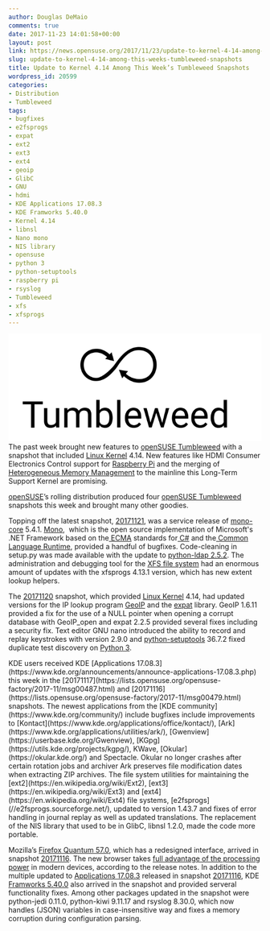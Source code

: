 ```yaml
---
author: Douglas DeMaio
comments: true
date: 2017-11-23 14:01:58+00:00
layout: post
link: https://news.opensuse.org/2017/11/23/update-to-kernel-4-14-among-this-weeks-tumbleweed-snapshots/
slug: update-to-kernel-4-14-among-this-weeks-tumbleweed-snapshots
title: Update to Kernel 4.14 Among This Week’s Tumbleweed Snapshots
wordpress_id: 20599
categories:
- Distribution
- Tumbleweed
tags:
- bugfixes
- e2fsprogs
- expat
- ext2
- ext3
- ext4
- geoip
- GlibC
- GNU
- hdmi
- KDE Applications 17.08.3
- KDE Framworks 5.40.0
- Kernel 4.14
- libnsl
- Nano mono
- NIS library
- opensuse
- python 3
- python-setuptools
- raspberry pi
- rsyslog
- Tumbleweed
- xfs
- xfsprogs
---
```


![](/wp-content/uploads/2016/03/Tumbleweed-black.png)The past week brought new features to [openSUSE Tumbleweed](https://en.opensuse.org/Portal:Tumbleweed) with a snapshot that included [Linux Kernel](https://www.kernel.org/) 4.14. New features like HDMI Consumer Electronics Control support for [Raspberry Pi](https://www.raspberrypi.org/) and the merging of [Heterogeneous Memory Management](https://www.phoronix.com/scan.php?page=news_item&px=HMM-In-Linux-4.14) to the mainline this Long-Term Support Kernel are promising.

[openSUSE](https://www.opensuse.org/)’s rolling distribution produced four [openSUSE Tumbleweed](https://en.opensuse.org/Portal:Tumbleweed) snapshots this week and brought many other goodies.

Topping off the latest snapshot, [20171121](https://lists.opensuse.org/opensuse-factory/2017-11/msg00576.html), was a service release of [mono-core](//www.mono-project.com/) 5.4.1. [Mono](//www.mono-project.com/),  which is the open source implementation of Microsoft's .NET Framework based on the[ ECMA](//www.mono-project.com/docs/about-mono/languages/ecma/) standards for[ C#](//www.mono-project.com/docs/about-mono/languages/csharp/) and the[ Common Language Runtime](//www.mono-project.com/docs/advanced/runtime/), provided a handful of bugfixes. Code-cleaning in setup.py was made available with the update to [python-ldap 2.5.2](https://pypi.python.org/pypi/python-ldap). The administration and debugging tool for the [XFS file system](https://en.wikipedia.org/wiki/XFS) had an enormous amount of updates with the xfsprogs 4.13.1 version, which has new extent lookup helpers.

The [20171120](https://lists.opensuse.org/opensuse-factory/2017-11/msg00562.html) snapshot, which provided [Linux Kernel](https://www.kernel.org/) 4.14, had updated versions for the IP lookup program [GeoIP](//dev.maxmind.com/geoip/) and the [expat](https://en.wikipedia.org/wiki/Expat_(library)) library. GeoIP 1.6.11 provided a fix for the use of a NULL pointer when opening a corrupt database with GeoIP_open and expat 2.2.5 provided several fixes including a security fix. Text editor GNU nano introduced the ability to record and replay keystrokes with version 2.9.0 and [python-setuptools](https://pypi.python.org/pypi/setuptools) 36.7.2 fixed duplicate test discovery on [Python 3](https://www.python.org/).

<!-- more -->KDE users received KDE [Applications 17.08.3](https://www.kde.org/announcements/announce-applications-17.08.3.php) this week in the [20171117](https://lists.opensuse.org/opensuse-factory/2017-11/msg00487.html) and [20171116](https://lists.opensuse.org/opensuse-factory/2017-11/msg00479.html) snapshots. The newest applications from the [KDE community](https://www.kde.org/community/) include bugfixes include improvements to [Kontact](https://www.kde.org/applications/office/kontact/), [Ark](https://www.kde.org/applications/utilities/ark/), [Gwenview](https://userbase.kde.org/Gwenview), [KGpg](https://utils.kde.org/projects/kgpg/), KWave, [Okular](https://okular.kde.org/) and Spectacle. Okular no longer crashes after certain rotation jobs and archiver Ark preserves file modification dates when extracting ZIP archives. The file system utilities for maintaining the [ext2](https://en.wikipedia.org/wiki/Ext2), [ext3](https://en.wikipedia.org/wiki/Ext3) and [ext4](https://en.wikipedia.org/wiki/Ext4) file systems, [e2fsprogs](//e2fsprogs.sourceforge.net/), updated to version 1.43.7 and fixes of error handling in journal replay as well as updated translations. The replacement of the NIS library that used to be in GlibC, libnsl 1.2.0, made the code more portable.

Mozilla’s [Firefox Quantum 57.0](https://www.mozilla.org/en-US/firefox/57.0/releasenotes/?utm_campaign=whatsnew), which has a redesigned interface, arrived in snapshot [20171116](https://lists.opensuse.org/opensuse-factory/2017-11/msg00479.html). The new browser takes [full advantage of the processing power](https://medium.com/mozilla-tech/a-quantum-leap-for-the-web-a3b7174b3c12) in modern devices, according to the release notes. In addition to the multiple updated to [Applications 17.08.3](https://www.kde.org/announcements/announce-applications-17.08.3.php) released in snapshot [20171116](https://lists.opensuse.org/opensuse-factory/2017-11/msg00479.html), KDE [Framworks 5.40.0](https://www.kde.org/announcements/kde-frameworks-5.40.0.php) also arrived in the snapshot and provided serveral functionality fixes. Among other packages updated in the snapshot were python-jedi 0.11.0, python-kiwi 9.11.17 and rsyslog 8.30.0, which now handles (JSON) variables in case-insensitive way and fixes a memory corruption during configuration parsing.

